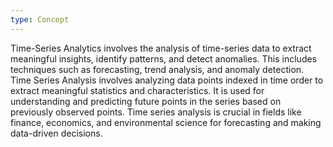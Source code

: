 ```yaml
---
type: Concept
---
```


Time-Series Analytics involves the analysis of time-series data to extract meaningful insights, identify patterns, and detect anomalies. This includes techniques such as forecasting, trend analysis, and anomaly detection. Time Series Analysis involves analyzing data points indexed in time order to extract meaningful statistics and characteristics. It is used for understanding and predicting future points in the series based on previously observed points. Time series analysis is crucial in fields like finance, economics, and environmental science for forecasting and making data-driven decisions.